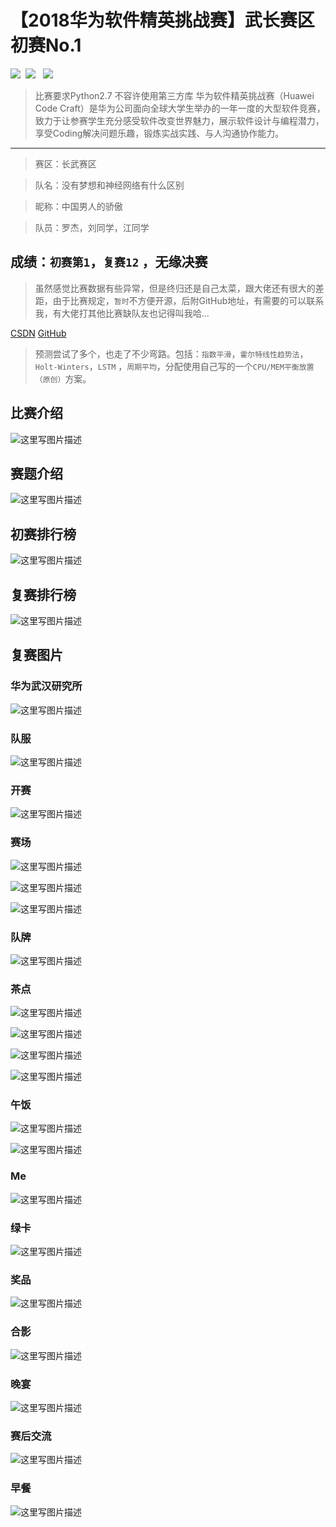# 【2018华为软件精英挑战赛】武长赛区初赛No.1
![](https://img.shields.io/badge/platform-Ubuntu16.04-green.svg)  ![](https://img.shields.io/badge/language-python2.7-green.svg)   ![](https://img.shields.io/badge/version-v1.0-green.svg) 

> 比赛要求Python2.7 不容许使用第三方库
华为软件精英挑战赛（Huawei Code Craft）是华为公司面向全球大学生举办的一年一度的大型软件竞赛，致力于让参赛学生充分感受软件改变世界魅力，展示软件设计与编程潜力，享受Coding解决问题乐趣，锻炼实战实践、与人沟通协作能力。

----

> 赛区：长武赛区

>队名：没有梦想和神经网络有什么区别

> 昵称：中国男人的骄傲

> 队员：罗杰，刘同学，江同学


## 成绩：`初赛第1`，`复赛12` ，无缘决赛
> 虽然感觉比赛数据有些异常，但是终归还是自己太菜，跟大佬还有很大的差距，由于比赛规定，`暂时`不方便开源，后附GitHub地址，有需要的可以联系我，有大佬打其他比赛缺队友也记得叫我哈...

[CSDN](https://blog.csdn.net/luojie140)      [GitHub](https://github.com/luojie1024)

> 预测尝试了多个，也走了不少弯路。包括：`指数平滑`，`霍尔特线性趋势法`，`Holt-Winters`，`LSTM` ，`周期平均`，分配使用自己写的一个`CPU/MEM平衡放置（原创）`方案。


## 比赛介绍
![这里写图片描述](https://img-blog.csdn.net/20180429125622161?watermark/2/text/aHR0cHM6Ly9ibG9nLmNzZG4ubmV0L2x1b2ppZTE0MA==/font/5a6L5L2T/fontsize/400/fill/I0JBQkFCMA==/dissolve/70)


## 赛题介绍
![这里写图片描述](https://img-blog.csdn.net/20180429125652292?watermark/2/text/aHR0cHM6Ly9ibG9nLmNzZG4ubmV0L2x1b2ppZTE0MA==/font/5a6L5L2T/fontsize/400/fill/I0JBQkFCMA==/dissolve/70)

## 初赛排行榜
![这里写图片描述](https://img-blog.csdn.net/20180429125731556?watermark/2/text/aHR0cHM6Ly9ibG9nLmNzZG4ubmV0L2x1b2ppZTE0MA==/font/5a6L5L2T/fontsize/400/fill/I0JBQkFCMA==/dissolve/70)

## 复赛排行榜
![这里写图片描述](https://img-blog.csdn.net/20180429125751838?watermark/2/text/aHR0cHM6Ly9ibG9nLmNzZG4ubmV0L2x1b2ppZTE0MA==/font/5a6L5L2T/fontsize/400/fill/I0JBQkFCMA==/dissolve/70)

## 复赛图片

### 华为武汉研究所
![这里写图片描述](https://img-blog.csdn.net/20180429130007753?watermark/2/text/aHR0cHM6Ly9ibG9nLmNzZG4ubmV0L2x1b2ppZTE0MA==/font/5a6L5L2T/fontsize/400/fill/I0JBQkFCMA==/dissolve/70)

### 队服
![这里写图片描述](https://img-blog.csdn.net/20180429125939327?watermark/2/text/aHR0cHM6Ly9ibG9nLmNzZG4ubmV0L2x1b2ppZTE0MA==/font/5a6L5L2T/fontsize/400/fill/I0JBQkFCMA==/dissolve/70)


### 开赛
![这里写图片描述](https://img-blog.csdn.net/20180429125901539?watermark/2/text/aHR0cHM6Ly9ibG9nLmNzZG4ubmV0L2x1b2ppZTE0MA==/font/5a6L5L2T/fontsize/400/fill/I0JBQkFCMA==/dissolve/70)




### 赛场

![这里写图片描述](https://img-blog.csdn.net/20180429130548102?watermark/2/text/aHR0cHM6Ly9ibG9nLmNzZG4ubmV0L2x1b2ppZTE0MA==/font/5a6L5L2T/fontsize/400/fill/I0JBQkFCMA==/dissolve/70)

![这里写图片描述](https://img-blog.csdn.net/20180429130050652?watermark/2/text/aHR0cHM6Ly9ibG9nLmNzZG4ubmV0L2x1b2ppZTE0MA==/font/5a6L5L2T/fontsize/400/fill/I0JBQkFCMA==/dissolve/70)

![这里写图片描述](https://img-blog.csdn.net/2018042913043431?watermark/2/text/aHR0cHM6Ly9ibG9nLmNzZG4ubmV0L2x1b2ppZTE0MA==/font/5a6L5L2T/fontsize/400/fill/I0JBQkFCMA==/dissolve/70)



### 队牌
![这里写图片描述](https://img-blog.csdn.net/20180429130312852?watermark/2/text/aHR0cHM6Ly9ibG9nLmNzZG4ubmV0L2x1b2ppZTE0MA==/font/5a6L5L2T/fontsize/400/fill/I0JBQkFCMA==/dissolve/70)


### 茶点
![这里写图片描述](https://img-blog.csdn.net/20180429130653801?watermark/2/text/aHR0cHM6Ly9ibG9nLmNzZG4ubmV0L2x1b2ppZTE0MA==/font/5a6L5L2T/fontsize/400/fill/I0JBQkFCMA==/dissolve/70)

![这里写图片描述](https://img-blog.csdn.net/20180429130858720?watermark/2/text/aHR0cHM6Ly9ibG9nLmNzZG4ubmV0L2x1b2ppZTE0MA==/font/5a6L5L2T/fontsize/400/fill/I0JBQkFCMA==/dissolve/70)

![这里写图片描述](https://img-blog.csdn.net/20180429130720401?watermark/2/text/aHR0cHM6Ly9ibG9nLmNzZG4ubmV0L2x1b2ppZTE0MA==/font/5a6L5L2T/fontsize/400/fill/I0JBQkFCMA==/dissolve/70)

![这里写图片描述](https://img-blog.csdn.net/20180429130735779?watermark/2/text/aHR0cHM6Ly9ibG9nLmNzZG4ubmV0L2x1b2ppZTE0MA==/font/5a6L5L2T/fontsize/400/fill/I0JBQkFCMA==/dissolve/70)


### 午饭
![这里写图片描述](https://img-blog.csdn.net/20180429130757600?watermark/2/text/aHR0cHM6Ly9ibG9nLmNzZG4ubmV0L2x1b2ppZTE0MA==/font/5a6L5L2T/fontsize/400/fill/I0JBQkFCMA==/dissolve/70)

![这里写图片描述](https://img-blog.csdn.net/20180429130822359?watermark/2/text/aHR0cHM6Ly9ibG9nLmNzZG4ubmV0L2x1b2ppZTE0MA==/font/5a6L5L2T/fontsize/400/fill/I0JBQkFCMA==/dissolve/70)

### Me
![这里写图片描述](https://img-blog.csdn.net/20180429130401692?watermark/2/text/aHR0cHM6Ly9ibG9nLmNzZG4ubmV0L2x1b2ppZTE0MA==/font/5a6L5L2T/fontsize/400/fill/I0JBQkFCMA==/dissolve/70)


### 绿卡
![这里写图片描述](https://img-blog.csdn.net/20180429130244500?watermark/2/text/aHR0cHM6Ly9ibG9nLmNzZG4ubmV0L2x1b2ppZTE0MA==/font/5a6L5L2T/fontsize/400/fill/I0JBQkFCMA==/dissolve/70)

### 奖品
![这里写图片描述](https://img-blog.csdn.net/20180429130126714?watermark/2/text/aHR0cHM6Ly9ibG9nLmNzZG4ubmV0L2x1b2ppZTE0MA==/font/5a6L5L2T/fontsize/400/fill/I0JBQkFCMA==/dissolve/70)


### 合影
![这里写图片描述](https://img-blog.csdn.net/2018042913061623?watermark/2/text/aHR0cHM6Ly9ibG9nLmNzZG4ubmV0L2x1b2ppZTE0MA==/font/5a6L5L2T/fontsize/400/fill/I0JBQkFCMA==/dissolve/70)

### 晚宴
![这里写图片描述](https://img-blog.csdn.net/20180429130340100?watermark/2/text/aHR0cHM6Ly9ibG9nLmNzZG4ubmV0L2x1b2ppZTE0MA==/font/5a6L5L2T/fontsize/400/fill/I0JBQkFCMA==/dissolve/70)


### 赛后交流
![这里写图片描述](https://img-blog.csdn.net/20180429130520862?watermark/2/text/aHR0cHM6Ly9ibG9nLmNzZG4ubmV0L2x1b2ppZTE0MA==/font/5a6L5L2T/fontsize/400/fill/I0JBQkFCMA==/dissolve/70)

### 早餐
![这里写图片描述](https://img-blog.csdn.net/20180429130212563?watermark/2/text/aHR0cHM6Ly9ibG9nLmNzZG4ubmV0L2x1b2ppZTE0MA==/font/5a6L5L2T/fontsize/400/fill/I0JBQkFCMA==/dissolve/70)
